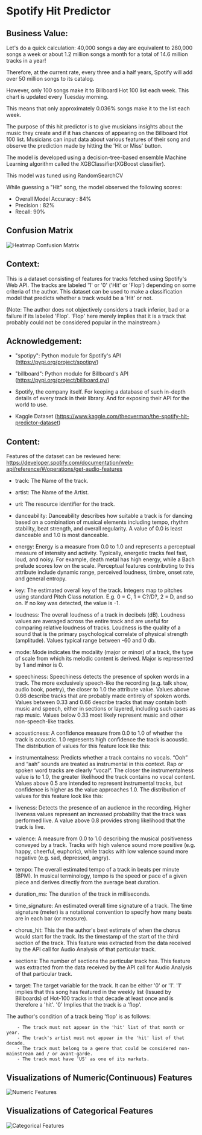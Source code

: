 # Spotify Hit Predictor

## Business Value: 
Let's do a quick calculation: 40,000 songs a day are equivalent to 280,000 songs a week or about 1.2 million songs a month for a total of 14.6 million tracks in a year!

Therefore, at the current rate, every three and a half years, Spotify will add over 50 million songs to its catalog.

However, only 100 songs make it to Billboard Hot 100 list each week. This chart is updated every Tuesday morning.

This means that only approximately 0.036% songs make it to the list each week.

The purpose of this hit predictor is to give musicians insights about the music they create and if it has chances of appearing on the Billboard Hot 100 list.
Musicians can input data about various features of their song and observe the prediction made by hitting the 'Hit or Miss' button.

The model is developed using a decision-tree-based ensemble Machine Learning algorithm called the XGBClassifier(XGBoost classifier).

This model was tuned using RandomSearchCV

While guessing a "Hit" song, the model observed the following scores: 
- Overall Model Accuracy : 84%
- Precision : 82%
- Recall: 90%

## Confusion Matrix
![Heatmap Confusion Matrix](Images/HeatmapConf.png)

## Context: 
This is a dataset consisting of features for tracks fetched using Spotify's Web API. The tracks are labeled '1' or '0' ('Hit' or 'Flop') depending on some criteria of the author.
This dataset can be used to make a classification model that predicts whether a track would be a 'Hit' or not.

(Note: The author does not objectively considers a track inferior, bad or a failure if its labeled 'Flop'. 'Flop' here merely implies that it is a track that probably could not be considered popular in the mainstream.)

## Acknowledgement:
	
- "spotipy": Python module for Spotify's API (https://pypi.org/project/spotipy/)

- "billboard": Python module for Billboard's API (https://pypi.org/project/billboard.py/)

- Spotify, the company itself. For keeping a database of such in-depth details of every track in their library. And for exposing their API for the world to use.
  
 - Kaggle Dataset (https://www.kaggle.com/theoverman/the-spotify-hit-predictor-dataset)

## Content:

Features of the dataset can be reviewed here: https://developer.spotify.com/documentation/web-api/reference/#/operations/get-audio-features

- track: The Name of the track.

- artist: The Name of the Artist.

- uri: The resource identifier for the track.

- danceability: Danceability describes how suitable a track is for dancing based on a combination of musical elements including tempo, rhythm stability, beat strength, and overall regularity. A value of 0.0 is least danceable and 1.0 is most danceable. 

- energy: Energy is a measure from 0.0 to 1.0 and represents a perceptual measure of intensity and activity. Typically, energetic tracks feel fast, loud, and noisy. For example, death metal has high energy, while a Bach prelude scores low on the scale. Perceptual features contributing to this attribute include dynamic range, perceived loudness, timbre, onset rate, and general entropy. 

- key: The estimated overall key of the track. Integers map to pitches using standard Pitch Class notation. E.g. 0 = C, 1 = C?/D?, 2 = D, and so on. If no key was detected, the value is -1.

- loudness: The overall loudness of a track in decibels (dB). Loudness values are averaged across the entire track and are useful for comparing relative loudness of tracks. Loudness is the quality of a sound that is the primary psychological correlate of physical strength (amplitude). Values typical range between -60 and 0 db. 

- mode: Mode indicates the modality (major or minor) of a track, the type of scale from which its melodic content is derived. Major is represented by 1 and minor is 0.

- speechiness: Speechiness detects the presence of spoken words in a track. The more exclusively speech-like the recording (e.g. talk show, audio book, poetry), the closer to 1.0 the attribute value. Values above 0.66 describe tracks that are probably made entirely of spoken words. Values between 0.33 and 0.66 describe tracks that may contain both music and speech, either in sections or layered, including such cases as rap music. Values below 0.33 most likely represent music and other non-speech-like tracks. 

- acousticness: A confidence measure from 0.0 to 1.0 of whether the track is acoustic. 1.0 represents high confidence the track is acoustic. The distribution of values for this feature look like this:

- instrumentalness: Predicts whether a track contains no vocals. “Ooh” and “aah” sounds are treated as instrumental in this context. Rap or spoken word tracks are clearly “vocal”. The closer the instrumentalness value is to 1.0, the greater likelihood the track contains no vocal content. Values above 0.5 are intended to represent instrumental tracks, but confidence is higher as the value approaches 1.0. The distribution of values for this feature look like this:

- liveness: Detects the presence of an audience in the recording. Higher liveness values represent an increased probability that the track was performed live. A value above 0.8 provides strong likelihood that the track is live.

- valence: A measure from 0.0 to 1.0 describing the musical positiveness conveyed by a track. Tracks with high valence sound more positive (e.g. happy, cheerful, euphoric), while tracks with low valence sound more negative (e.g. sad, depressed, angry).

- tempo: The overall estimated tempo of a track in beats per minute (BPM). In musical terminology, tempo is the speed or pace of a given piece and derives directly from the average beat duration. 

- duration_ms:  The duration of the track in milliseconds.

- time_signature: An estimated overall time signature of a track. The time signature (meter) is a notational convention to specify how many beats are in each bar (or measure).

- chorus_hit: This the the author's best estimate of when the chorus would start for the track. Its the timestamp of the start of the third section of the track. This feature was extracted from the data received by the API call for Audio Analysis of that particular track.

- sections: The number of sections the particular track has. This feature was extracted from the data received by the API call for Audio Analysis of that particular track.

- target: The target variable for the track. It can be either '0' or '1'. '1' implies that this song has featured in the weekly list (Issued by Billboards) of Hot-100 tracks in that decade at least once and is therefore a 'hit'. '0' Implies that the track is a 'flop'.

The author's condition of a track being 'flop' is as follows:

        - The track must not appear in the 'hit' list of that month or year.
        - The track's artist must not appear in the 'hit' list of that decade.
        - The track must belong to a genre that could be considered non-mainstream and / or avant-garde. 
        - The track must have 'US' as one of its markets.

## Visualizations of Numeric(Continuous) Features
![Numeric Features](Images/NumericVariables.png)

## Visualizations of Categorical Features
![Categorical Features](Images/CategoricalVariables.png)
